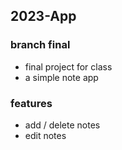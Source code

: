 ## 2023-App 

### branch final
- final project for class
- a simple note app

### features
- add / delete notes
- edit notes
